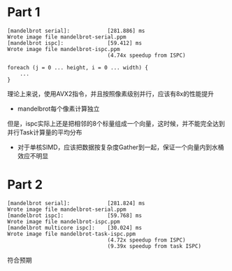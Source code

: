 # Part 1
```
[mandelbrot serial]:            [281.886] ms
Wrote image file mandelbrot-serial.ppm
[mandelbrot ispc]:              [59.412] ms
Wrote image file mandelbrot-ispc.ppm
                                (4.74x speedup from ISPC)
```
```
foreach (j = 0 ... height, i = 0 ... width) {
    ...
}
```
理论上来说，使用AVX2指令，并且按照像素级别并行，应该有8x的性能提升    
- mandelbrot每个像素计算独立

但是，ispc实际上还是把相邻的8个标量组成一个向量，这时候，并不能完全达到并行Task计算量的平均分布
- 对于单核SIMD，应该把数据按复杂度Gather到一起，保证一个向量内到水桶效应不明显

# Part 2
```
[mandelbrot serial]:            [281.824] ms
Wrote image file mandelbrot-serial.ppm
[mandelbrot ispc]:              [59.768] ms
Wrote image file mandelbrot-ispc.ppm
[mandelbrot multicore ispc]:    [30.024] ms
Wrote image file mandelbrot-task-ispc.ppm
                                (4.72x speedup from ISPC)
                                (9.39x speedup from task ISPC)
```
符合预期


